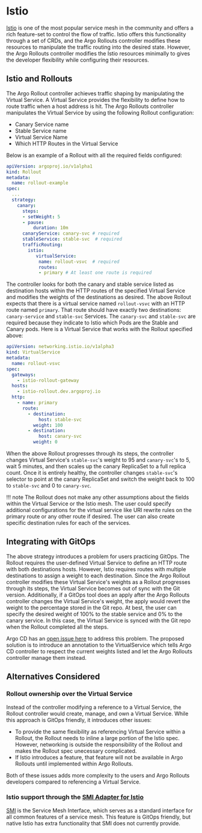 # Istio

[Istio](https://istio.io/) is one of the most popular service mesh in the community and offers a rich feature-set to control the flow of traffic. Istio offers this functionality through a set of CRDs, and the Argo Rollouts controller modifies these resources to manipulate the traffic routing into the desired state. However, the Argo Rollouts controller modifies the Istio resources minimally to gives the developer flexibility while configuring their resources.

## Istio and Rollouts

The Argo Rollout controller achieves traffic shaping by manipulating the Virtual Service. A Virtual Service provides the flexibility to define how to route traffic when a host address is hit.  The Argo Rollouts controller manipulates the Virtual Service by using the following Rollout configuration:

- Canary Service name
- Stable Service name
- Virtual Service Name
- Which HTTP Routes in the Virtual Service

Below is an example of a Rollout with all the required fields configured:

```yaml
apiVersion: argoproj.io/v1alpha1
kind: Rollout
metadata:
  name: rollout-example
spec:
  ...
  strategy:
    canary:
      steps:
      - setWeight: 5
      - pause:
          duration: 10m
      canaryService: canary-svc # required
      stableService: stable-svc  # required
      trafficRouting:
        istio:
           virtualService: 
            name: rollout-vsvc  # required
            routes:
            - primary # At least one route is required
```


The controller looks for both the canary and stable service listed as destination hosts within the HTTP routes of the specified Virtual Service and modifies the weights of the destinations as desired. The above Rollout expects that there is a virtual service named `rollout-vsvc` with an HTTP route named `primary`. That route should have exactly two destinations:  `canary-service` and `stable-svc` Services. The `canary-svc` and `stable-svc` are required because they indicate to Istio which Pods are the Stable and Canary pods. Here is a Virtual Service that works with the Rollout specified above:

```yaml
apiVersion: networking.istio.io/v1alpha3
kind: VirtualService
metadata:
  name: rollout-vsvc
spec:
  gateways:
    - istio-rollout-gateway
  hosts:
    - istio-rollout.dev.argoproj.io
  http:
    - name: primary
      route:
        - destination:
            host: stable-svc
          weight: 100
        - destination:
            host: canary-svc
          weight: 0
```

When the above Rollout progresses through its steps, the controller changes Virtual Service's `stable-svc`'s weight to 95 and `canary-svc`'s to 5, wait 5 minutes, and then scales up the canary ReplicaSet to a full replica count. Once it is entirely healthy, the controller changes `stable-svc`'s selector to point at the canary ReplicaSet and switch the weight back to 100 to `stable-svc` and 0 to `canary-svc`.

!!! note 
    The Rollout does not make any other assumptions about the fields within the Virtual Service or the Istio mesh. The user could specify additional configurations for the virtual service like URI rewrite rules on the primary route or any other route if desired. The user can also create specific destination rules for each of the services. 


## Integrating with GitOps
The above strategy introduces a problem for users practicing GitOps. The Rollout requires the user-defined Virtual Service to define an HTTP route with both destinations hosts. However, Istio requires routes with multiple destinations to assign a weight to each destination. Since the Argo Rollout controller modifies these Virtual Service's weights as a Rollout progresses through its steps, the Virtual Service becomes out of sync with the Git version.
Additionally, if a GitOps tool does an apply after the Argo Rollouts controller changes the Virtual Service's weight, the apply would revert the weight to the percentage stored in the Git repo. At best, the user can specify the desired weight of 100% to the stable service and 0% to the canary service. In this case, the Virtual Service is synced with the Git repo when the Rollout completed all the steps. 

Argo CD has an [open issue here](https://github.com/argoproj/argo-cd/issues/2913) to address this problem. The proposed solution is to introduce an annotation to the VirtualService which tells Argo CD controller to respect the current weights listed and let the Argo Rollouts controller manage them instead.

## Alternatives Considered

### Rollout ownership over the Virtual Service  

Instead of the controller modifying a reference to a Virtual Service, the Rollout controller would create, manage, and own a Virtual Service. While this approach is GitOps friendly, it introduces other issues:

*  To provide the same flexibility as referencing Virtual Service within a Rollout, the Rollout needs to inline a large portion of the Istio spec. However, networking is outside the responsibility of the Rollout and makes the Rollout spec unecessary complicated.
* If Istio introduces a feature, that feature will not be available in Argo Rollouts until implemented within Argo Rollouts.

Both of these issues adds more complexity to the users and Argo Rollouts developers compared to referencing a Virtual Service.

### Istio support through the [SMI Adapter for Istio](https://github.com/servicemeshinterface/smi-adapter-istio)

[SMI](https://smi-spec.io/) is the Service Mesh Interface, which serves as a standard interface for all common features of a service mesh. This feature is GitOps friendly, but native Istio has extra functionality that SMI does not currently provide.
